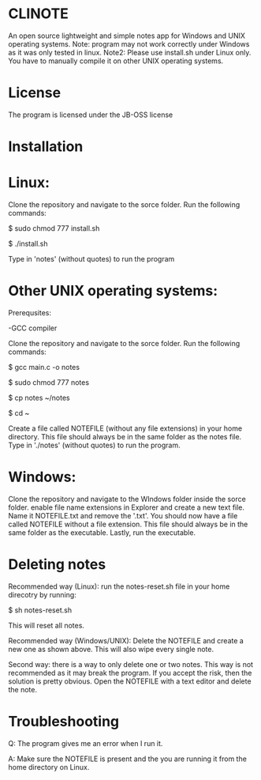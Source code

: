 # CLINOTE
An open source lightweight and simple notes app for Windows and UNIX operating systems.
Note: program may not work correctly under Windows as it was only tested in linux.
Note2: Please use install.sh under Linux only. You have to manually compile it on other UNIX operating systems.
# License
The program is licensed under the JB-OSS license
# Installation
# Linux:

Clone the repository and navigate to the sorce folder.
Run the following commands:

$ sudo chmod 777 install.sh

$ ./install.sh

Type in 'notes' (without quotes) to run the program


# Other UNIX operating systems:

Prerequsites:

-GCC compiler

Clone the repository and navigate to the sorce folder.
Run the following commands:

$ gcc main.c -o notes

$ sudo chmod 777 notes

$ cp notes ~/notes

$ cd ~

Create a file called NOTEFILE (without any file extensions) in your home directory. This file should always be in the same folder as the notes file.
Type in './notes' (without quotes) to run the program.


# Windows:

Clone the repository and navigate to the WIndows folder inside the sorce folder.
enable file name extensions in Explorer and create a new text file. Name it NOTEFILE.txt and remove the '.txt'. You should now have a file called NOTEFILE without a file extension. This file should always be in the same folder as the executable.
Lastly, run the executable.

# Deleting notes
Recommended way (Linux): run the notes-reset.sh file in your home direcotry by running:

$ sh notes-reset.sh

This will reset all notes.

Recommended way (Windows/UNIX): Delete the NOTEFILE and create a new one as shown above. This will also wipe every single note.

Second way: there is a way to only delete one or two notes. This way is not recommended as it may break the program. If you accept the risk, then the solution is pretty obvious. Open the NOTEFILE with a text editor and delete the note.

# Troubleshooting
Q: The program gives me an error when I run it.

A: Make sure the NOTEFILE is present and the you are running it from the home directory on Linux.
